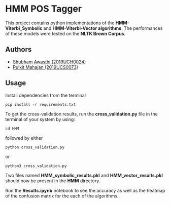 
# HMM POS Tagger

This project contains python implementations of the **HMM-Viterbi_Symbolic** and **HMM-Viterbi-Vector algorithms**. The performances of these models were tested on the **NLTK Brown Corpus**.


## Authors

- [Shubham Awasthi (2019UCH0024)](https://www.github.com/shubhamawasthi0301)
- [Pulkit Mahajan (2019UCS0073)](https://www.github.com/)

## Usage

Install dependencies from the terminal
```terminal
pip install -r requirements.txt
```
To get the cross-validation results, run the **cross_validation.py** file in the terminal of your system by using: 

```terminal
cd HMM
```
followed by either
```terminal
python cross_validation.py
```
or
```
python3 cross_validation.py
```
Two files named **HMM_symbolic_results.pkl** and **HMM_vector_results.pkl** should now be present in the **HMM**
directory.

Run the **Results.ipynb** notebook to see the accuracy as well as the heatmap of the confusion matrix for the each of the algorithms.
